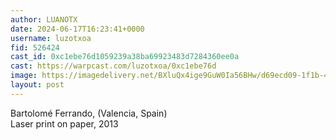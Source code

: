```yaml
---
author: LUANOTX
date: 2024-06-17T16:23:41+0000
username: luzotxoa
fid: 526424
cast_id: 0xc1ebe76d1059239a38ba69923483d7284360ee0a
cast: https://warpcast.com/luzotxoa/0xc1ebe76d
image: https://imagedelivery.net/BXluQx4ige9GuW0Ia56BHw/d69ecd09-1f1b-465a-7861-1846a6261200/original
layout: post
---
```

Bartolomé Ferrando, (Valencia, Spain)  
Laser print on paper, 2013  

<img src='https://imagedelivery.net/BXluQx4ige9GuW0Ia56BHw/d69ecd09-1f1b-465a-7861-1846a6261200/original' alt='' referrerpolicy='no-referrer'/>